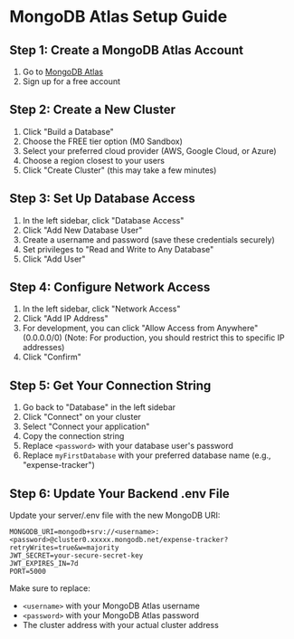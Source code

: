 # MongoDB Atlas Setup Guide

## Step 1: Create a MongoDB Atlas Account
1. Go to [MongoDB Atlas](https://www.mongodb.com/cloud/atlas/register)
2. Sign up for a free account

## Step 2: Create a New Cluster
1. Click "Build a Database"
2. Choose the FREE tier option (M0 Sandbox)
3. Select your preferred cloud provider (AWS, Google Cloud, or Azure)
4. Choose a region closest to your users
5. Click "Create Cluster" (this may take a few minutes)

## Step 3: Set Up Database Access
1. In the left sidebar, click "Database Access"
2. Click "Add New Database User"
3. Create a username and password (save these credentials securely)
4. Set privileges to "Read and Write to Any Database"
5. Click "Add User"

## Step 4: Configure Network Access
1. In the left sidebar, click "Network Access"
2. Click "Add IP Address"
3. For development, you can click "Allow Access from Anywhere" (0.0.0.0/0)
   (Note: For production, you should restrict this to specific IP addresses)
4. Click "Confirm"

## Step 5: Get Your Connection String
1. Go back to "Database" in the left sidebar
2. Click "Connect" on your cluster
3. Select "Connect your application"
4. Copy the connection string
5. Replace `<password>` with your database user's password
6. Replace `myFirstDatabase` with your preferred database name (e.g., "expense-tracker")

## Step 6: Update Your Backend .env File
Update your server/.env file with the new MongoDB URI:

```
MONGODB_URI=mongodb+srv://<username>:<password>@cluster0.xxxxx.mongodb.net/expense-tracker?retryWrites=true&w=majority
JWT_SECRET=your-secure-secret-key
JWT_EXPIRES_IN=7d
PORT=5000
```

Make sure to replace:
- `<username>` with your MongoDB Atlas username
- `<password>` with your MongoDB Atlas password
- The cluster address with your actual cluster address
